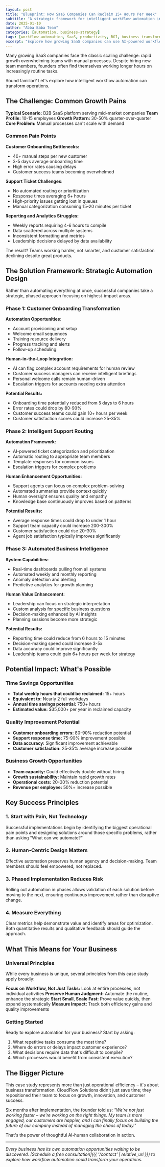 ```yaml
---
layout: post
title: "Blueprint: How SaaS Companies Can Reclaim 15+ Hours Per Week"
subtitle: "A strategic framework for intelligent workflow automation implementation"
date: 2025-01-10
author: "Abba Baba Team"
categories: [automation, business-strategy]
tags: [workflow automation, SaaS, productivity, ROI, business transformation]
excerpt: "Explore how growing SaaS companies can use AI-powered workflow automation to eliminate repetitive tasks, improve customer onboarding, and free up time for strategic work."
---
```


Many growing SaaS companies face the classic scaling challenge: rapid growth overwhelming teams with manual processes. Despite hiring new team members, founders often find themselves working longer hours on increasingly routine tasks.

Sound familiar? Let's explore how intelligent workflow automation can transform operations.

## The Challenge: Common Growth Pains

**Typical Scenario:** B2B SaaS platform serving mid-market companies
**Team Profile:** 10-15 employees
**Growth Pattern:** 30-50% quarter-over-quarter
**Core Problem:** Manual processes can't scale with demand

### Common Pain Points

**Customer Onboarding Bottlenecks:**
- 40+ manual steps per new customer
- 3-5 days average onboarding time
- High error rates causing delays
- Customer success teams becoming overwhelmed

**Support Ticket Challenges:**
- No automated routing or prioritization
- Response times averaging 6+ hours
- High-priority issues getting lost in queues
- Manual categorization consuming 15-20 minutes per ticket

**Reporting and Analytics Struggles:**
- Weekly reports requiring 4-6 hours to compile
- Data scattered across multiple systems
- Inconsistent formatting and metrics
- Leadership decisions delayed by data availability

The result? Teams working harder, not smarter, and customer satisfaction declining despite great products.

## The Solution Framework: Strategic Automation Design

Rather than automating everything at once, successful companies take a strategic, phased approach focusing on highest-impact areas.

### Phase 1: Customer Onboarding Transformation

**Automation Opportunities:**
- Account provisioning and setup
- Welcome email sequences
- Training resource delivery
- Progress tracking and alerts
- Follow-up scheduling

**Human-in-the-Loop Integration:**
- AI can flag complex account requirements for human review
- Customer success managers can receive intelligent briefings
- Personal welcome calls remain human-driven
- Escalation triggers for accounts needing extra attention

**Potential Results:**
- Onboarding time potentially reduced from 5 days to 6 hours
- Error rates could drop by 80-90%
- Customer success teams could gain 10+ hours per week
- Customer satisfaction scores could increase 25-35%

### Phase 2: Intelligent Support Routing

**Automation Framework:**
- AI-powered ticket categorization and prioritization
- Automatic routing to appropriate team members
- Template responses for common issues
- Escalation triggers for complex problems

**Human Enhancement Opportunities:**
- Support agents can focus on complex problem-solving
- Automated summaries provide context quickly
- Human oversight ensures quality and empathy
- Knowledge base continuously improves based on patterns

**Potential Results:**
- Average response times could drop to under 1 hour
- Support team capacity could increase 200-300%
- Customer satisfaction could rise 20-30%
- Agent job satisfaction typically improves significantly

### Phase 3: Automated Business Intelligence

**System Capabilities:**
- Real-time dashboards pulling from all systems
- Automated weekly and monthly reporting
- Anomaly detection and alerting
- Predictive analytics for growth planning

**Human Value Enhancement:**
- Leadership can focus on strategic interpretation
- Custom analysis for specific business questions
- Decision-making enhanced by AI insights
- Planning sessions become more strategic

**Potential Results:**
- Reporting time could reduce from 6 hours to 15 minutes
- Decision-making speed could increase 3-5x
- Data accuracy could improve significantly
- Leadership teams could gain 6+ hours per week for strategy

## Potential Impact: What's Possible

### Time Savings Opportunities
- **Total weekly hours that could be reclaimed:** 15+ hours
- **Equivalent to:** Nearly 2 full workdays
- **Annual time savings potential:** 750+ hours
- **Estimated value:** $35,000+ per year in reclaimed capacity

### Quality Improvement Potential
- **Customer onboarding errors:** 80-90% reduction potential
- **Support response time:** 75-90% improvement possible
- **Data accuracy:** Significant improvement achievable
- **Customer satisfaction:** 25-35% average increase possible

### Business Growth Opportunities
- **Team capacity:** Could effectively double without hiring
- **Growth sustainability:** Maintain rapid growth rates
- **Operational costs:** 20-30% reduction potential
- **Revenue per employee:** 50%+ increase possible

## Key Success Principles

### 1. **Start with Pain, Not Technology**
Successful implementations begin by identifying the biggest operational pain points and designing solutions around those specific problems, rather than asking "What can we automate?"

### 2. **Human-Centric Design Matters**
Effective automation preserves human agency and decision-making. Team members should feel empowered, not replaced.

### 3. **Phased Implementation Reduces Risk**
Rolling out automation in phases allows validation of each solution before moving to the next, ensuring continuous improvement rather than disruptive change.

### 4. **Measure Everything**
Clear metrics help demonstrate value and identify areas for optimization. Both quantitative results and qualitative feedback should guide the approach.

## What This Means for Your Business

### Universal Principles
While every business is unique, several principles from this case study apply broadly:

**Focus on Workflow, Not Just Tasks:** Look at entire processes, not individual activities
**Preserve Human Judgment:** Automate the routine, enhance the strategic
**Start Small, Scale Fast:** Prove value quickly, then expand systematically
**Measure Impact:** Track both efficiency gains and quality improvements

### Getting Started
Ready to explore automation for your business? Start by asking:

1. What repetitive tasks consume the most time?
2. Where do errors or delays impact customer experience?
3. What decisions require data that's difficult to compile?
4. Which processes would benefit from consistent execution?

## The Bigger Picture

This case study represents more than just operational efficiency – it's about business transformation. CloudFlow Solutions didn't just save time; they repositioned their team to focus on growth, innovation, and customer success.

Six months after implementation, the founder told us: *"We're not just working faster – we're working on the right things. My team is more engaged, our customers are happier, and I can finally focus on building the future of our company instead of managing the chaos of today."*

That's the power of thoughtful AI-human collaboration in action.

---

*Every business has its own automation opportunities waiting to be discovered. [Schedule a free consultation]({{ '/contact' | relative_url }}) to explore how workflow automation could transform your operations.*